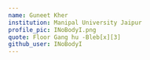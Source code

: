 ```yaml
---
name: Guneet Kher
institution: Manipal University Jaipur
profile_pic: INoBodyI.png
quote: Floor Gang hu -Bleb[x][3]
github_user: INoBodyI
---
```

